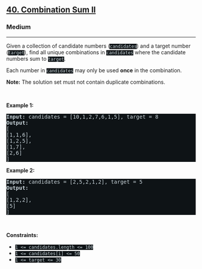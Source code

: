 <h2><a href="https://leetcode.com/problems/combination-sum-ii/">40. Combination Sum II</a></h2><h3>Medium</h3><hr><div><p>Given a collection of candidate numbers (<code style="background-color: rgb(14, 19, 22) !important; color: rgb(200, 212, 217) !important;">candidates</code>) and a target number (<code style="background-color: rgb(14, 19, 22) !important; color: rgb(200, 212, 217) !important;">target</code>), find all unique combinations in <code style="background-color: rgb(14, 19, 22) !important; color: rgb(200, 212, 217) !important;">candidates</code>&nbsp;where the candidate numbers sum to <code style="background-color: rgb(14, 19, 22) !important; color: rgb(200, 212, 217) !important;">target</code>.</p>

<p>Each number in <code style="background-color: rgb(14, 19, 22) !important; color: rgb(200, 212, 217) !important;">candidates</code>&nbsp;may only be used <strong>once</strong> in the combination.</p>

<p><strong>Note:</strong>&nbsp;The solution set must not contain duplicate combinations.</p>

<p>&nbsp;</p>
<p><strong>Example 1:</strong></p>

<pre style="background-color: rgb(14, 19, 22) !important; color: rgb(200, 212, 218) !important;"><strong>Input:</strong> candidates = [10,1,2,7,6,1,5], target = 8
<strong>Output:</strong> 
[
[1,1,6],
[1,2,5],
[1,7],
[2,6]
]
</pre>

<p><strong>Example 2:</strong></p>

<pre style="background-color: rgb(14, 19, 22) !important; color: rgb(200, 212, 218) !important;"><strong>Input:</strong> candidates = [2,5,2,1,2], target = 5
<strong>Output:</strong> 
[
[1,2,2],
[5]
]
</pre>

<p>&nbsp;</p>
<p><strong>Constraints:</strong></p>

<ul>
	<li><code style="background-color: rgb(14, 19, 22) !important; color: rgb(200, 212, 217) !important;">1 &lt;=&nbsp;candidates.length &lt;= 100</code></li>
	<li><code style="background-color: rgb(14, 19, 22) !important; color: rgb(200, 212, 217) !important;">1 &lt;=&nbsp;candidates[i] &lt;= 50</code></li>
	<li><code style="background-color: rgb(14, 19, 22) !important; color: rgb(200, 212, 217) !important;">1 &lt;= target &lt;= 30</code></li>
</ul>
</div>